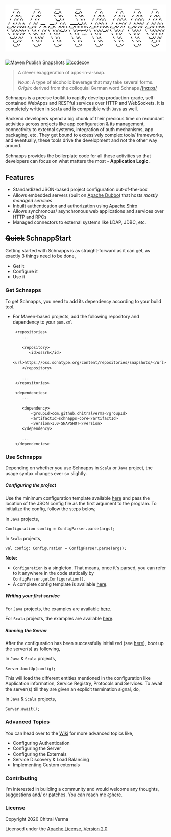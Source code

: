 ![Schnapps](logo.png)
====

![Maven Publish Snapshots](https://github.com/chitralverma/schnapps/workflows/Maven%20Publish%20Snapshots/badge.svg?branch=master)
[![codecov](https://codecov.io/gh/chitralverma/schnapps/branch/master/graph/badge.svg)](https://codecov.io/gh/chitralverma/schnapps)


> A clever exaggeration of apps-in-a-snap.
>
> _Noun_:  A type of alcoholic beverage that may take several forms.   
> _Origin_: derived from the colloquial German word Schnaps [/ʃnɑːps/](https://en.wikipedia.org/wiki/Help:IPA/Standard_German)   

Schnapps is a precise toolkit to rapidly develop production-grade, self-contained WebApps and RESTful services over HTTP and WebSockets.
It is completely written in `Scala` and is compatible with `Java` as well.  

Backend developers spend a big chunk of their precious time on redundant activities across projects like app 
configuration & its management, connectivity to external systems, integration of auth mechanisms, app packaging, etc. 
They get bound to excessively complex tools/ frameworks, and eventually, these tools drive the development and not the other way around. 

Schnapps provides the boilerplate code for all these activities so that developers can focus on what matters the most - **Application Logic**.  

## Features
 - Standardized JSON-based project configuration out-of-the-box 
 - Allows embedded servers (built on [Apache Dubbo](https://dubbo.apache.org/)) that hosts _mostly managed services_
 - Inbuilt authentication and authorization using [Apache Shiro](https://shiro.apache.org/)
 - Allows synchronous/ asynchronous web applications and services over HTTP and RPCs
 - Managed connectors to external systems like LDAP, JDBC, etc.

## ~~Quick~~ SchnappStart
Getting started with Schnapps is as straight-forward as it can get, as exactly 3 things need to be done,
 - Get it 
 - Configure it
 - Use it 

### Get Schnapps
To get Schnapps, you need to add its dependency according to your build tool.

 - For Maven-based projects, add the following repository and dependency to your `pom.xml`
     ```$xslt
      <repositories>
         ...
         
         <repository>
            <id>ossrh</id>
            <url>https://oss.sonatype.org/content/repositories/snapshots/</url>
         </repository>
   
         ...
      </repositories>
     ```
 
    ```$xslt
     <dependencies>
        ...
   
        <dependency>
            <groupId>com.github.chitralverma</groupId>
            <artifactId>schnapps-core</artifactId>
            <version>1.0-SNAPSHOT</version>
        </dependency>
        
        ...
     </dependencies>
    ```

### Use Schnapps
Depending on whether you use Schnapps in `Scala` or `Java` project, the usage syntax changes ever so slightly.

##### Configuring the project
Use the minimum configuration template available [here](schnapps-examples/src/main/resources/rest-services-min-config.json) and pass the 
location of the JSON config file as the first argument to the program. To initialize the config, follow the steps below,

In `Java` projects,
```$xslt
Configuration config = ConfigParser.parse(args); 
```

In `Scala` projects,
```$xslt
val config: Configuration = ConfigParser.parse(args);
```

**Note:** 
 - `Configuration` is a singleton. That means, once it's parsed, you can refer to it anywhere in the code statically 
by `ConfigParser.getConfiguration()`.
 - A complete config template is available [here](schnapps-examples/src/main/resources/rest-services-full-config.json).

##### Writing your first service

For `Java` projects, the examples are available [here](schnapps-examples/src/main/java).

For `Scala` projects, the examples are available [here](schnapps-examples/src/main/scala).

##### Running the Server
After the configuration has been successfully initialized (see [here](#configuring-the-project)), boot up the server(s)
as following,

In `Java` & `Scala` projects,
```$xslt
Server.bootUp(config);
```
This will load the different entities mentioned in the configuration like Application information, Service Registry, Protocols
and Services. To await the server(s) till they are given an explicit termination signal, do,

In `Java` & `Scala` projects,
```$xslt
Server.await();
```

### Advanced Topics

You can head over to the [Wiki](https://github.com/chitralverma/schnapps/wiki) for more advanced topics like,
 - Configuring Authentication
 - Configuring the Server
 - Configuring the Externals
 - Service Discovery & Load Balancing
 - Implementing Custom externals 
 
### Contributing

I'm interested in building a community and would welcome any thoughts, suggestions and/ or patches. 
You can reach me [@here](mailto:chitralverma@gmail.com).


### License
Copyright 2020 Chitral Verma

Licensed under the [Apache License, Version 2.0](http://www.apache.org/licenses/LICENSE-2.0)
